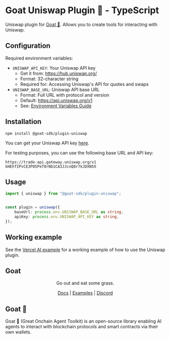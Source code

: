 # Goat Uniswap Plugin 🐐 - TypeScript

Uniswap plugin for [Goat 🐐](https://ohmygoat.dev). Allows you to create tools for interacting with Uniswap.

## Configuration
Required environment variables:
- `UNISWAP_API_KEY`: Your Uniswap API key
  - Get it from: https://hub.uniswap.org/
  - Format: 32-character string
  - Required for: Accessing Uniswap's API for quotes and swaps
- `UNISWAP_BASE_URL`: Uniswap API base URL
  - Format: Full URL with protocol and version
  - Default: https://api.uniswap.org/v1
  - See: [Environment Variables Guide](../../../docs/environment-variables.mdx)

## Installation
```
npm install @goat-sdk/plugin-uniswap
```

You can get your Uniswap API key [here](https://hub.uniswap.org/).

For testing purposes, you can use the following base URL and API key:

```
https://trade-api.gateway.uniswap.org/v1
kHEhfIPvCE3PO5PeT0rNb1CA3JJcnQ8r7kJDXN5X
```

## Usage

```typescript
import { uniswap } from "@goat-sdk/plugin-uniswap";


const plugin = uniswap({
    baseUrl: process.env.UNISWAP_BASE_URL as string,
    apiKey: process.env.UNISWAP_API_KEY as string,
});
```

## Working example

See the [Vercel AI example](https://github.com/goat-sdk/goat/tree/main/typescript/examples/vercel-ai/uniswap) for a working example of how to use the Uniswap plugin.

## Goat

<div align="center">
Go out and eat some grass.

[Docs](https://ohmygoat.dev) | [Examples](https://github.com/goat-sdk/goat/tree/main/typescript/examples) | [Discord](https://discord.gg/2F8zTVnnFz)</div>

## Goat 🐐
Goat 🐐 (Great Onchain Agent Toolkit) is an open-source library enabling AI agents to interact with blockchain protocols and smart contracts via their own wallets.

